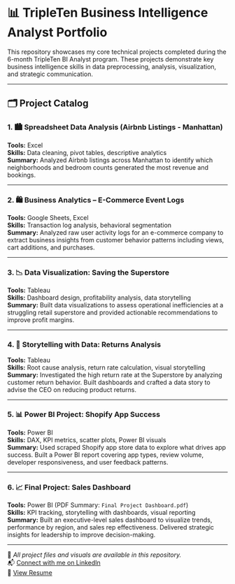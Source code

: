 # 📊 TripleTen Business Intelligence Analyst Portfolio

This repository showcases my core technical projects completed during the 6-month TripleTen BI Analyst program. These projects demonstrate key business intelligence skills in data preprocessing, analysis, visualization, and strategic communication.

---

## 🗂 Project Catalog

### 1. 🏙 Spreadsheet Data Analysis (Airbnb Listings - Manhattan)
**Tools:** Excel  
**Skills:** Data cleaning, pivot tables, descriptive analytics  
**Summary:** Analyzed Airbnb listings across Manhattan to identify which neighborhoods and bedroom counts generated the most revenue and bookings.

---

### 2. 🛍 Business Analytics – E-Commerce Event Logs
**Tools:** Google Sheets, Excel  
**Skills:** Transaction log analysis, behavioral segmentation  
**Summary:** Analyzed raw user activity logs for an e-commerce company to extract business insights from customer behavior patterns including views, cart additions, and purchases.

---

### 3. 📉 Data Visualization: Saving the Superstore
**Tools:** Tableau  
**Skills:** Dashboard design, profitability analysis, data storytelling  
**Summary:** Built data visualizations to assess operational inefficiencies at a struggling retail superstore and provided actionable recommendations to improve profit margins.

---

### 4. 🔄 Storytelling with Data: Returns Analysis
**Tools:** Tableau  
**Skills:** Root cause analysis, return rate calculation, visual storytelling  
**Summary:** Investigated the high return rate at the Superstore by analyzing customer return behavior. Built dashboards and crafted a data story to advise the CEO on reducing product returns.

---

### 5. 📊 Power BI Project: Shopify App Success
**Tools:** Power BI  
**Skills:** DAX, KPI metrics, scatter plots, Power BI visuals  
**Summary:** Used scraped Shopify app store data to explore what drives app success. Built a Power BI report covering app types, review volume, developer responsiveness, and user feedback patterns.

---

### 6. 📈 Final Project: Sales Dashboard
**Tools:** Power BI (PDF Summary: `Final Project Dashboard.pdf`)  
**Skills:** KPI tracking, storytelling with dashboards, visual reporting  
**Summary:** Built an executive-level sales dashboard to visualize trends, performance by region, and sales rep effectiveness. Delivered strategic insights for leadership to improve decision-making.

---

📎 *All project files and visuals are available in this repository.*  
📬 [Connect with me on LinkedIn](https://www.linkedin.com/in/anshul-chandwadkar-65b660331/)  
📄 [View Resume](https://docs.google.com/document/d/1ZqZdhhjQA5EwLOfzRwBgzp_74aYp7wCy7bDRboFBUw/edit?usp=sharing)
